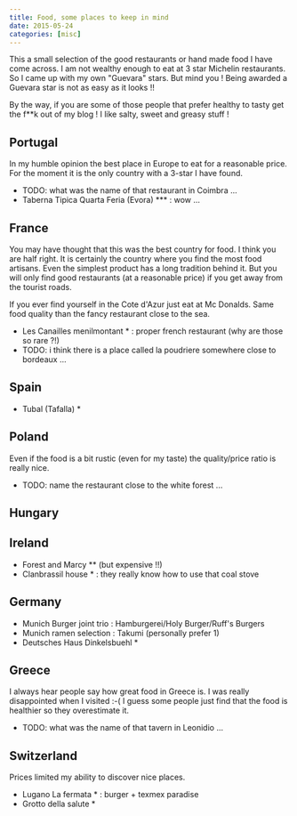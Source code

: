 ```yaml
---
title: Food, some places to keep in mind
date: 2015-05-24
categories: [misc]
---
```


This a small selection of the good restaurants or hand made food I have come across.
I am not wealthy enough to eat at 3 star Michelin restaurants. So I came up with my own "Guevara" stars.
But mind you ! Being awarded a Guevara star is not as easy as it looks !!

By the way, if you are some of those people that prefer healthy to tasty get the f\*\*k out of my blog !
I like salty, sweet and greasy stuff !

## Portugal

In my humble opinion the best place in Europe to eat for a reasonable price.
For the moment it is the only country with a 3-star I have found.

* TODO: what was the name of that restaurant in Coimbra ...
* Taberna Tipica Quarta Feria (Evora) \*\*\* : wow ...

## France

You may have thought that this was the best country for food. I think you are half right.
It is certainly the country where you find the most food artisans. Even the simplest product has a
long tradition behind it. But you will only find good restaurants (at a reasonable price) if you
get away from the tourist roads.

If you ever find yourself in the Cote d'Azur just eat at Mc Donalds. Same food quality than the fancy
restaurant close to the sea.

* Les Canailles menilmontant \* : proper french restaurant (why are those so rare ?!)
* TODO: i think there is a place called la poudriere somewhere close to bordeaux ...

## Spain

* Tubal (Tafalla) \*

## Poland

Even if the food is a bit rustic (even for my taste) the quality/price ratio is really nice.

* TODO: name the restaurant close to the white forest ...

## Hungary

## Ireland

* Forest and Marcy \*\* (but expensive !!)
* Clanbrassil house \* : they really know how to use that coal stove

## Germany

* Munich Burger joint trio : Hamburgerei/Holy Burger/Ruff's Burgers
* Munich ramen selection : Takumi (personally prefer 1)
* Deutsches Haus Dinkelsbuehl \*

## Greece

I always hear people say how great food in Greece is. I was really disappointed when I visited :-(
I guess some people just find that the food is healthier so they overestimate it.

* TODO: what was the name of that tavern in Leonidio ...

## Switzerland

Prices limited my ability to discover nice places.

* Lugano La fermata \* : burger + texmex paradise
* Grotto della salute \*

